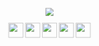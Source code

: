 <ul>
   <p align="center">
      <a href="https://github.com/anuraghazra/convoychat">
        <img src="https://github-readme-stats.vercel.app/api?username=lenk&show_icons=true&theme=dark" />
      </a>
   </p>
   <p align="center">
      <img src="https://i.imgur.com/CtcV9Ql.png" height="30"/>
      <img src="https://i.imgur.com/yW8VLxM.png" height="30"/>
      <img src="https://i.imgur.com/zz7DyDN.png" height="30"/>
      <img src="https://i.imgur.com/IN2X0dA.png" height="30"/>
      <img src="https://i.imgur.com/KLuAx1B.png" height="30"/>
   </p>
</ul>
